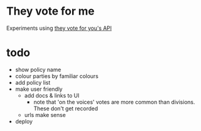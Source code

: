 # They vote for me

Experiments using [they vote for you's API](https://theyvoteforyou.org.au/help/data)

# todo
- show policy name
- colour parties by familiar colours
- add policy list
- make user friendly
    - add docs & links to UI
        - note that 'on the voices' votes are more common than divisions. These
          don't get recorded
    - urls make sense
- deploy
